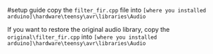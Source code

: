 #setup guide
copy the `filter_fir.cpp` file into `[where you installed arduino]\hardware\teensy\avr\libraries\Audio`

If you want to restore the original audio library, copy the `original\filter_fir.cpp` into `[where you installed arduino]\hardware\teensy\avr\libraries\Audio`